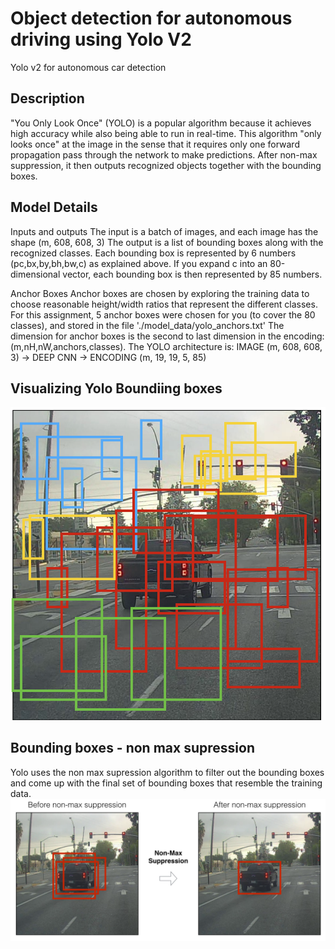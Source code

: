 # Object detection for autonomous driving using Yolo V2
Yolo v2 for autonomous car detection

## Description
"You Only Look Once" (YOLO) is a popular algorithm because it achieves high accuracy while also being able to run in real-time. This algorithm "only looks once" at the image in the sense that it requires only one forward propagation pass through the network to make predictions. After non-max suppression, it then outputs recognized objects together with the bounding boxes.

## Model Details
Inputs and outputs
The input is a batch of images, and each image has the shape (m, 608, 608, 3)
The output is a list of bounding boxes along with the recognized classes. Each bounding box is represented by 6 numbers (pc,bx,by,bh,bw,c) as explained above. If you expand c into an 80-dimensional vector, each bounding box is then represented by 85 numbers.

Anchor Boxes
Anchor boxes are chosen by exploring the training data to choose reasonable height/width ratios that represent the different classes. For this assignment, 5 anchor boxes were chosen for you (to cover the 80 classes), and stored in the file './model_data/yolo_anchors.txt'
The dimension for anchor boxes is the second to last dimension in the encoding: (m,nH,nW,anchors,classes).
The YOLO architecture is: IMAGE (m, 608, 608, 3) -> DEEP CNN -> ENCODING (m, 19, 19, 5, 85)

## Visualizing Yolo Boundiing boxes
![Yolo  bounding boxes](example_images/anchor_map.png)

## Bounding boxes - non max supression
Yolo uses the non max supression algorithm to filter out the bounding boxes and come up with the final set of bounding boxes that resemble the training data. 
![Non max suppression](example_images/non_max_supression.PNG)
